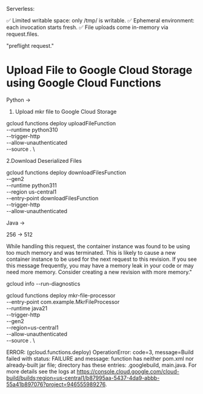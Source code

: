 

Serverless:

✅ Limited writable space: only /tmp/ is writable.
✅ Ephemeral environment: each invocation starts fresh.
✅ File uploads come in-memory via request.files.



"preflight request."

# Upload File to Google Cloud Storage using Google Cloud Functions

Python -> 


1. Upload mkr file to Google Cloud Storage

gcloud functions deploy uploadFileFunction \
  --runtime python310 \
  --trigger-http \
  --allow-unauthenticated \
  --source . \



2.Download Deserialized Files


gcloud functions deploy downloadFilesFunction \
  --gen2 \
  --runtime python311 \
  --region us-central1 \
  --entry-point downloadFilesFunction \
  --trigger-http \
  --allow-unauthenticated





Java -> 

256 -> 512

While handling this request, the container instance was found to be using too much memory and was terminated. This is likely to cause a new container instance to be used for the next request to this revision. If you see this message frequently, you may have a memory leak in your code or may need more memory. Consider creating a new revision with more memory."


gcloud info --run-diagnostics


gcloud functions deploy mkr-file-processor \
  --entry-point com.example.MkrFileProcessor \
  --runtime java21 \
  --trigger-http \
  --gen2 \
  --region=us-central1 \
  --allow-unauthenticated \
  --source . \


ERROR: (gcloud.functions.deploy) OperationError: code=3, message=Build failed with status: FAILURE and message: function has neither pom.xml nor already-built jar file; directory has these entries: .googlebuild, main.java. For more details see the logs at https://console.cloud.google.com/cloud-build/builds;region=us-central1/b87995aa-5437-4da9-abbb-55a41b897076?project=946555989276.
